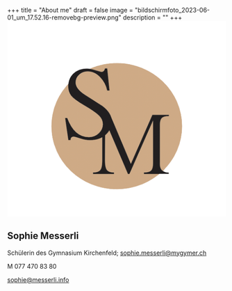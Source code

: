 +++
title = "About me"
draft = false
image = "bildschirmfoto_2023-06-01_um_17.52.16-removebg-preview.png"
description = ""
+++
![](bildschirmfoto_2023-06-01_um_17.52.16-removebg-preview.png)

## Sophie Messerli

Schülerin des Gymnasium Kirchenfeld; sophie.messerli@mygymer.ch

M 077 470 83 80

sophie@messerli.info